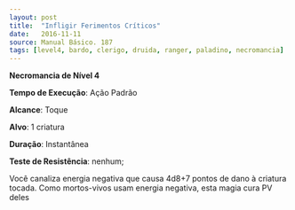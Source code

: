 ```yaml
---
layout: post
title:  "Infligir Ferimentos Críticos"
date:   2016-11-11
source: Manual Básico. 187
tags: [level4, bardo, clerigo, druida, ranger, paladino, necromancia]
---
```


**Necromancia de Nível 4**

**Tempo de Execução**: Ação Padrão

**Alcance**: Toque

**Alvo**: 1 criatura

**Duração**: Instantânea

**Teste de Resistência**: nenhum;

Você canaliza energia negativa que causa 4d8+7 pontos de dano à criatura tocada. Como mortos-vivos usam energia negativa, esta magia cura PV deles